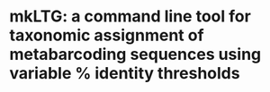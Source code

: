 # mkLTG: a command line tool for taxonomic assignment of metabarcoding sequences using variable % identity thresholds
